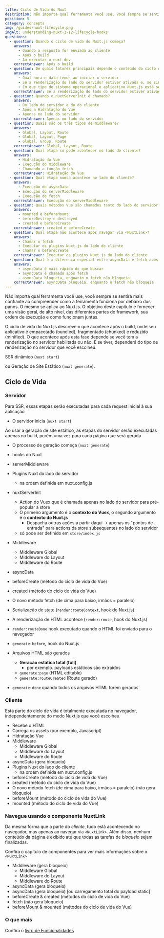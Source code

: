 ```yaml
---
title: Ciclo de Vida do Nuxt
description: Não importa qual ferramenta você use, você sempre se sentirá mais confiante ao compreender como a ferramenta funciona por debaixo dos panos. O mesmo se aplica ao Nuxt.js.
position: 5
category: concepts
img: /guides/nuxt-lifecycle.png
imgAlt: understanding-nuxt-2-12-lifecycle-hooks
questions:
  - question: Quando o ciclo de vida do Nuxt.js começa?
    answers:
      - Quando a resposta for enviada ao cliente
      - Após o build
      - Ao executar o nuxt dev
    correctAnswer: Após o build
  - question: De quais fatores principais depende o conteúdo do ciclo de vida?
    answers:
      - Qual hora e data temos ao iniciar o servidor
      - Se a renderização do lado do servidor estiver ativada e, se sim, qual tipo é usado
      - Em que tipo de sistema operacional o aplicativo Nuxt.js está sendo executado
    correctAnswer: Se a renderização do lado do servidor estiver ativada e, se sim, qual tipo é usado
  - question: Quando o nuxtServerInit é chamado?
    answers:
      - Do lado do servidor e do do cliente
      - Após a Hidratação do Vue
      - Apenas no lado do servidor
    correctAnswer: Apenas no lado do servidor
  - question: Quais são os três tipos de middleware?
    answers:
      - Global, Layout, Route
      - Global, Layout, Page
      - Global, Group, Route
    correctAnswer: Global, Layout, Route
  - question: Qual etapa só pode acontecer no lado do cliente?
    answers:
      - Hidratação do Vue
      - Execução do middleware
      - Chamando a função fetch
    correctAnswer: Hidratação do Vue
  - question: Qual etapa nunca acontece no lado do cliente?
    answers:
      - Execução do asyncData
      - Execução do serverMiddleware
      - Execução do fetch
    correctAnswer: Execução do serverMiddleware
  - question: Quais métodos Vue são chamados tanto do lado do servidor quanto do cliente?
    answers:
      - mounted e beforeMount
      - beforeDestroy e destroyed
      - created e beforeCreate
    correctAnswer: created e beforeCreate
  - question: Qual etapa não acontece após navegar via <NuxtLink>?
    answers:
      - Chamar o fetch
      - Executar os plugins Nuxt.js do lado do cliente
      - Chamar o beforeCreate
    correctAnswer: Executar os plugins Nuxt.js do lado do cliente
  - question: Qual é a diferença especial entre asyncData e fetch após navegar por <NuxtLink>?
    answers:
      - asyncData é mais rápido do que buscar
      - asyncData é chamado após fetch
      - asyncData bloqueia, enquanto o fetch não bloqueia
    correctAnswer: asyncData bloqueia, enquanto o fetch não bloqueia
---
```


<app-modal :src="img" :alt="imgAlt"></app-modal>

Não importa qual ferramenta você use, você sempre se sentirá mais confiante ao compreender como a ferramenta funciona por debaixo dos panos. O mesmo se aplica ao Nuxt.js. O objetivo deste capítulo é fornecer uma visão geral, de alto nível, das diferentes partes do framework, sua ordem de execução e como funcionam juntas.

O ciclo de vida do Nuxt.js descreve o que acontece após o build, onde seu aplicativo é empacotado (bundled), fragmentado (chunked) e reduzido (minified). O que acontece após esta fase depende se você tem a renderização no servidor habilitada ou não. E se tiver, dependerá do tipo de renderização no servidor que você escolheu:

SSR dinâmico (`nuxt start`)

ou Geração de Site Estático (`nuxt generate`).

## Ciclo de Vida

### Servidor

Para SSR, essas etapas serão executadas para cada request inicial à sua aplicação

- O servidor inicia (`nuxt start`)

Ao usar a geração de site estático, as etapas do servidor serão executadas apenas no build, porém uma vez para cada página que será gerada

- O processo de geração começa (`nuxt generate`)

- hooks do Nuxt
- serverMiddleware
- Plugins Nuxt do lado do servidor
  - na ordem definida em nuxt.config.js
- nuxtServerInit
  - Action do Vuex que é chamada apenas no lado do servidor para pré-popular a store
  - O primeiro argumento é o **contexto do Vuex**, o segundo argumento é o **contexto do Nuxt.js**
    - Despacha outras ações a partir daqui → apenas os "pontos de entrada" para actions da store subsequentes no lado do servidor
  - só pode ser definido em `store/index.js`
- Middleware
  - Middleware Global
  - Middleware do Layout
  - Middleware do Route
- asyncData
- beforeCreate (método do ciclo de vida do Vue)
- created (método do ciclo de vida do Vue)
- O novo método fetch (de cima para baixo, irmãos = paralelo)
- Serialização de state (`render:routeContext`, hook do Nuxt.js)

- A renderização de HTML acontece (`render:route`, hook do Nuxt.js)

- `render:routeDone` hook executado quando o HTML foi enviado para o navegador

- `generate:before`, hook do Nuxt.js
- Arquivos HTML são gerados
  - **Geração estática total (full)**
    - por exemplo. payloads estáticos são extraídos
  - `generate:page` (HTML editable)
  - `generate:routeCreated` (Route gerado)
- `generate:done` quando todos os arquivos HTML forem gerados

### Cliente

Esta parte do ciclo de vida é totalmente executada no navegador, independentemente do modo Nuxt.js que você escolheu.

- Recebe o HTML
- Carrega os assets (por exemplo, Javascript)
- Hidratação Vue
- Middleware
  - Middleware Global
  - Middleware do Layout
  - Middleware do Route
- asyncData (gera bloqueio)
- Plugins Nuxt do lado do cliente
  - na ordem definida em nuxt.config.js
- beforeCreate (método do ciclo de vida do Vue)
- created (método do ciclo de vida do Vue)
- O novo método fetch (de cima para baixo, irmãos = paralelo) (não gera bloqueio)
- beforeMount (método do ciclo de vida do Vue)
- mounted (método do ciclo de vida do Vue)

### Navegue usando o componente NuxtLink

Da mesma forma que a parte do _cliente_, tudo está acontecendo no navegador, mas apenas ao navegar via `<NuxtLink>`. Além disso, nenhum conteúdo da página é exibido até que todas as tarefas de _bloqueio_ sejam finalizadas.

<base-alert type="info">

Confira o capítulo de componentes para ver mais informações sobre o [`<NuxtLink>`](/guides/features/nuxt-components#the-nuxtlink-component)

</base-alert>

- Middleware (gera bloqueio)
  - Middleware Global
  - Middleware do Layout
  - Middleware do Route
- asyncData (gera bloqueio)
- asyncData (gera bloqueio) [ou carregamento total do payload static]
- beforeCreate & created (métodos do ciclo de vida do Vue)
- fetch (não gera bloqueio)
- beforeMount & mounted (métodos do ciclo de vida do Vue)

### O que mais

<base-alert type="next">

Confira o [livro de Funcionalidades](/guides/features/rendering-modes)

</base-alert>

<quiz :questions="questions"></quiz>
